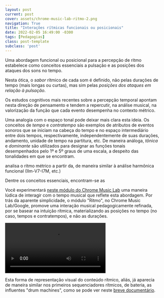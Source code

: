 ```yaml
---
layout: post
current: post
cover: assets/chrome-music-lab-ritmo-2.png
navigation: True
title: "Interações rítmicas funcionais ou posicionais"
date: 2022-02-05 16:49:00 -0300
tags: [Pedagogias]
class: post-template
subclass: 'post'
---
```


Uma abordagem funcional ou posicional para a percepção de ritmo estabelece como conceitos essenciais a pulsação e as posições dos ataques dos sons no tempo.

Nesta ótica, o *sabor* rítmico de cada som é definido, não pelas durações de tempo (mais longas ou curtas), mas sim pelas *posições dos ataques em relação à pulsação*.

Os estudos cognitivos mais recentes sobre a percepção temporal apontam nesta direção de pensamento e tendem a repercutir, na análise musical, na valorização da função que cada evento desempenha no contexto métrico.

Uma analogia com o espaço tonal pode deixar mais clara esta ideia. Os conceitos de *tempo* e *contratempo* são exemplos de atributos de eventos sonoros que se iniciam na cabeça do tempo e no espaço intermediário entre dois tempos, respectivamente, independentemente de suas durações, andamento, unidade de tempo na partitura, etc. De maneira análoga, *tônica* e *dominante* são utilizados para designar as funções tonais desempenhados pelo 1º e 5º graus de uma escala, a despeito das tonalidades em que se encontram.

analisa o ritmo métrico a partir da, de maneira similar à análise harmônica funcional (IIm-V7-I7M, etc.)

Dentre os conceitos essenciais, encontram-se as 

Você experimentará [neste módulo do Chrome Music Lab](https://musiclab.chromeexperiments.com/Rhythm) uma maneira lúdica de interagir com o tempo musical que reflete esta abordagem. Por trás da aparente simplicidade, o módulo "Ritmo", no Chrome Music Lab/Google, promove uma interação musical pedagogicamente refinada, por se basear na intuição rítmica, materializando as posições no tempo (no caso, tempos e contratempos), e não as durações.

<video width="65%" controls>
  <source src="assets/chrome-music-lab-ritmo.mov" type="video/mp4">
</video>

Esta forma de representação visual do conteúdo rítmico, aliás, já aparecia de maneira similar nos primeiros sequenciadores rítmicos, de bateria, as influentes "drum machines", como se pode ver neste [breve documentário](https://www.youtube.com/watch?v=4d89S-jOsfY).